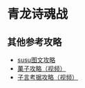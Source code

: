 # 青龙诗魂战

<UnderConstruction />

## 其他参考攻略

* [susu图文攻略](https://www.ffxiv.cn/detail/article/490)
* [菓子攻略（视频）](https://bilibili.com/video/av53806651/)
* [子言考据攻略（视频）](https://bilibili.com/video/av40423296/)